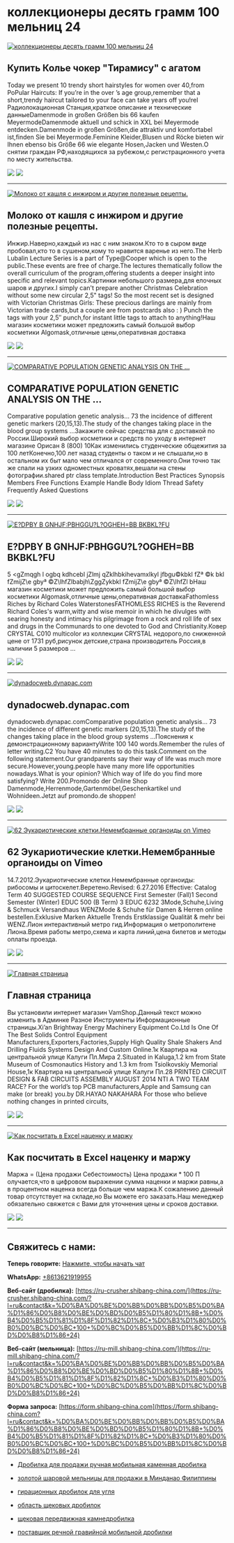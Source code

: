 # коллекционеры десять грамм 100 мельниц 24

<a href="https://swt.shibang-china.com/?l=ru&img&k=%D0%BA%D0%BE%D0%BB%D0%BB%D0%B5%D0%BA%D1%86%D0%B8%D0%BE%D0%BD%D0%B5%D1%80%D1%8B+%D0%B4%D0%B5%D1%81%D1%8F%D1%82%D1%8C+%D0%B3%D1%80%D0%B0%D0%BC%D0%BC+100+%D0%BC%D0%B5%D0%BB%D1%8C%D0%BD%D0%B8%D1%86+24" target="_blank">![коллекционеры десять грамм 100 мельниц 24](http://static.shibang-china.com/all-800x300/580.jpg)</a>

## Купить Колье чокер &quot;Тирамису&quot; с агатом
Today we present 10 trendy short hairstyles for women over 40,from PoPular Haircuts: If you’re in the over ’s age group,remember that a short,trendy haircut tailored to your face can take years off you!rel Радиолокационная Станция,краткое описание и технические данныеDamenmode in gro&#223;en Gr&#246;&#223;en bis 66 kaufen MeyermodeDamenmode aktuell und schick in XXL bei Meyermode entdecken.Damenmode in gro&#223;en Gr&#246;&#223;en,die attraktiv und komfortabel ist,finden Sie bei Meyermode.Feminine Kleider,Blusen und R&#246;cke bieten wir Ihnen ebenso bis Gr&#246;&#223;e 66 wie elegante Hosen,Jacken und Westen.О снятии граждан РФ,находящихся за рубежом,с регистрационного учета по месту жительства.


<a href="https://whatsapp.shibangsoft.com/WhatsApp.php" target="_blank" title="WhatsApp">![](http://static.shibang-china.com/icon/whatsapp.png)</a> <a href="https://swt.shibang-china.com/?l=ru&icon&k=%D0%BA%D0%BE%D0%BB%D0%BB%D0%B5%D0%BA%D1%86%D0%B8%D0%BE%D0%BD%D0%B5%D1%80%D1%8B+%D0%B4%D0%B5%D1%81%D1%8F%D1%82%D1%8C+%D0%B3%D1%80%D0%B0%D0%BC%D0%BC+100+%D0%BC%D0%B5%D0%BB%D1%8C%D0%BD%D0%B8%D1%86+24" target="_blank">![](http://static.shibang-china.com/icon/chat-ru.png)</a>

---

<a href="https://swt.shibang-china.com/?l=ru&img&k=%D0%BA%D0%BE%D0%BB%D0%BB%D0%B5%D0%BA%D1%86%D0%B8%D0%BE%D0%BD%D0%B5%D1%80%D1%8B+%D0%B4%D0%B5%D1%81%D1%8F%D1%82%D1%8C+%D0%B3%D1%80%D0%B0%D0%BC%D0%BC+100+%D0%BC%D0%B5%D0%BB%D1%8C%D0%BD%D0%B8%D1%86+24" target="_blank">![Молоко от кашля с инжиром и другие полезные рецепты.](http://static.shibang-china.com/all-800x300/1167.jpg)</a>

## Молоко от кашля с инжиром и другие полезные рецепты.
Инжир.Наверно,каждый из нас с ним знаком.Кто то в сыром виде пробовал,кто то в сушеном,кому то нравится варенье из него.The Herb Lubalin Lecture Series is a part of Type@Cooper which is open to the public.These events are free of charge.The lectures thematically follow the overall curriculum of the program,offering students a deeper insight into specific and relevant topics.Картинки небольшого размера,для елочных шаров и других.I simply can't prepare another Christmas Celebration without some new circular 2,5&quot; tags! So the most recent set is designed with Victorian Christmas Girls: These precious darlings are mainly from Victorian trade cards,but a couple are from postcards also : ) Punch the tags with your 2,5″ punch,for instant little tags to attach to anything!Наш магазин косметики может предложить самый большой выбор косметики Algomask,отличные цены,оперативная доставка


<a href="https://whatsapp.shibangsoft.com/WhatsApp.php" target="_blank" title="WhatsApp">![](http://static.shibang-china.com/icon/whatsapp.png)</a> <a href="https://swt.shibang-china.com/?l=ru&icon&k=%D0%BA%D0%BE%D0%BB%D0%BB%D0%B5%D0%BA%D1%86%D0%B8%D0%BE%D0%BD%D0%B5%D1%80%D1%8B+%D0%B4%D0%B5%D1%81%D1%8F%D1%82%D1%8C+%D0%B3%D1%80%D0%B0%D0%BC%D0%BC+100+%D0%BC%D0%B5%D0%BB%D1%8C%D0%BD%D0%B8%D1%86+24" target="_blank">![](http://static.shibang-china.com/icon/chat-ru.png)</a>

---

<a href="https://swt.shibang-china.com/?l=ru&img&k=%D0%BA%D0%BE%D0%BB%D0%BB%D0%B5%D0%BA%D1%86%D0%B8%D0%BE%D0%BD%D0%B5%D1%80%D1%8B+%D0%B4%D0%B5%D1%81%D1%8F%D1%82%D1%8C+%D0%B3%D1%80%D0%B0%D0%BC%D0%BC+100+%D0%BC%D0%B5%D0%BB%D1%8C%D0%BD%D0%B8%D1%86+24" target="_blank">![COMPARATIVE POPULATION GENETIC ANALYSIS ON THE …](http://static.shibang-china.com/all-800x300/25.jpg)</a>

## COMPARATIVE POPULATION GENETIC ANALYSIS ON THE …
Comparative population genetic analysis… 73 the incidence of different genetic markers (20,15,13).The study of the changes taking place in the blood group systems …Закажите сейчас средства для с доставкой по России.Широкий выбор косметики и средств по уходу в интернет магазине Орисан 8 (800) 10Как изменились студенческие общежития за 100 летКонечно,100 лет назад студенты о таком и не слышали,но в остальном их быт мало чем отличался от современного.Они точно так же спали на узких одноместных кроватях,вешали на стены фотографии.shared ptr class template.Introduction Best Practices Synopsis Members Free Functions Example Handle Body Idiom Thread Safety Frequently Asked Questions


<a href="https://whatsapp.shibangsoft.com/WhatsApp.php" target="_blank" title="WhatsApp">![](http://static.shibang-china.com/icon/whatsapp.png)</a> <a href="https://swt.shibang-china.com/?l=ru&icon&k=%D0%BA%D0%BE%D0%BB%D0%BB%D0%B5%D0%BA%D1%86%D0%B8%D0%BE%D0%BD%D0%B5%D1%80%D1%8B+%D0%B4%D0%B5%D1%81%D1%8F%D1%82%D1%8C+%D0%B3%D1%80%D0%B0%D0%BC%D0%BC+100+%D0%BC%D0%B5%D0%BB%D1%8C%D0%BD%D0%B8%D1%86+24" target="_blank">![](http://static.shibang-china.com/icon/chat-ru.png)</a>

---

<a href="https://swt.shibang-china.com/?l=ru&img&k=%D0%BA%D0%BE%D0%BB%D0%BB%D0%B5%D0%BA%D1%86%D0%B8%D0%BE%D0%BD%D0%B5%D1%80%D1%8B+%D0%B4%D0%B5%D1%81%D1%8F%D1%82%D1%8C+%D0%B3%D1%80%D0%B0%D0%BC%D0%BC+100+%D0%BC%D0%B5%D0%BB%D1%8C%D0%BD%D0%B8%D1%86+24" target="_blank">![E?DPBY B GNHJF:PBHGGU?L?OGHEH=BB BKBKL?FU](http://static.shibang-china.com/all-800x300/419.jpg)</a>

## E?DPBY B GNHJF:PBHGGU?L?OGHEH=BB BKBKL?FU
5 &lt;gZmqgh l ogbq kdhcebl jZlmj qZklhbkihevamxlkyl jfbgu&#169;kbkl fZ&#170; &#169;k bkl fZmijZ\e gby&#170; &#169;Z\lhfZlbabjh\ZggZykbkl fZmijZ\e gby&#170; &#169;Z\lhfZl bНаш магазин косметики может предложить самый большой выбор косметики Algomask,отличные цены,оперативная доставкаFathomless Riches by Richard Coles WaterstonesFATHOMLESS RICHES is the Reverend Richard Coles's warm,witty and wise memoir in which he divulges with searing honesty and intimacy his pilgrimage from a rock and roll life of sex and drugs in the Communards to one devoted to God and Christianity.Ковер CRYSTAL C010 multicolor из коллекции CRYSTAL недорого,по сниженной цене от 1731 руб,рисунок детские,страна производитель Россия,в наличии 5 размеров …


<a href="https://whatsapp.shibangsoft.com/WhatsApp.php" target="_blank" title="WhatsApp">![](http://static.shibang-china.com/icon/whatsapp.png)</a> <a href="https://swt.shibang-china.com/?l=ru&icon&k=%D0%BA%D0%BE%D0%BB%D0%BB%D0%B5%D0%BA%D1%86%D0%B8%D0%BE%D0%BD%D0%B5%D1%80%D1%8B+%D0%B4%D0%B5%D1%81%D1%8F%D1%82%D1%8C+%D0%B3%D1%80%D0%B0%D0%BC%D0%BC+100+%D0%BC%D0%B5%D0%BB%D1%8C%D0%BD%D0%B8%D1%86+24" target="_blank">![](http://static.shibang-china.com/icon/chat-ru.png)</a>

---

<a href="https://swt.shibang-china.com/?l=ru&img&k=%D0%BA%D0%BE%D0%BB%D0%BB%D0%B5%D0%BA%D1%86%D0%B8%D0%BE%D0%BD%D0%B5%D1%80%D1%8B+%D0%B4%D0%B5%D1%81%D1%8F%D1%82%D1%8C+%D0%B3%D1%80%D0%B0%D0%BC%D0%BC+100+%D0%BC%D0%B5%D0%BB%D1%8C%D0%BD%D0%B8%D1%86+24" target="_blank">![dynadocweb.dynapac.com](http://static.shibang-china.com/all-800x300/437.jpg)</a>

## dynadocweb.dynapac.com
dynadocweb.dynapac.comComparative population genetic analysis… 73 the incidence of different genetic markers (20,15,13).The study of the changes taking place in the blood group systems …Пояснения к демонстрационному вариантуWrite 100 140 words.Remember the rules of letter writing.C2 You have 40 minutes to do this task.Comment on the following statement.Our grandparents say their way of life was much more secure.However,young.people have many more life opportunities nowadays.What is your opinion? Which way of life do you find more satisfying? Write 200.Promondo der Online Shop Damenmode,Herrenmode,Gartenm&#246;bel,Geschenkartikel und Wohnideen.Jetzt auf promondo.de shoppen!


<a href="https://whatsapp.shibangsoft.com/WhatsApp.php" target="_blank" title="WhatsApp">![](http://static.shibang-china.com/icon/whatsapp.png)</a> <a href="https://swt.shibang-china.com/?l=ru&icon&k=%D0%BA%D0%BE%D0%BB%D0%BB%D0%B5%D0%BA%D1%86%D0%B8%D0%BE%D0%BD%D0%B5%D1%80%D1%8B+%D0%B4%D0%B5%D1%81%D1%8F%D1%82%D1%8C+%D0%B3%D1%80%D0%B0%D0%BC%D0%BC+100+%D0%BC%D0%B5%D0%BB%D1%8C%D0%BD%D0%B8%D1%86+24" target="_blank">![](http://static.shibang-china.com/icon/chat-ru.png)</a>

---

<a href="https://swt.shibang-china.com/?l=ru&img&k=%D0%BA%D0%BE%D0%BB%D0%BB%D0%B5%D0%BA%D1%86%D0%B8%D0%BE%D0%BD%D0%B5%D1%80%D1%8B+%D0%B4%D0%B5%D1%81%D1%8F%D1%82%D1%8C+%D0%B3%D1%80%D0%B0%D0%BC%D0%BC+100+%D0%BC%D0%B5%D0%BB%D1%8C%D0%BD%D0%B8%D1%86+24" target="_blank">![62 Эукариотические клетки.Немембранные органоиды on Vimeo](http://static.shibang-china.com/all-800x300/221.jpg)</a>

## 62 Эукариотические клетки.Немембранные органоиды on Vimeo
14.7.2012.Эукариотические клетки.Немембранные органоиды: рибосомы и цитоскелет.Веретено.Revised: 6.27.2016 Effective: Catalog Term 40 SUGGESTED COURSE SEQUENCE First Semester (Fall)1 Second Semester (Winter) EDUC 500 (B Term) 3 EDUC 6232 3Mode,Schuhe,Living &amp; Schmuck Versandhaus WENZMode &amp; Schuhe f&#252;r Damen &amp; Herren online bestellen.Exklusive Marken Aktuelle Trends Erstklassige Qualit&#228;t &amp; mehr bei WENZ.Лион интерактивный метро гид.Информация о метрополитене Лиона.Время работы метро,схема и карта линий,цена билетов и методы оплаты проезда.


<a href="https://whatsapp.shibangsoft.com/WhatsApp.php" target="_blank" title="WhatsApp">![](http://static.shibang-china.com/icon/whatsapp.png)</a> <a href="https://swt.shibang-china.com/?l=ru&icon&k=%D0%BA%D0%BE%D0%BB%D0%BB%D0%B5%D0%BA%D1%86%D0%B8%D0%BE%D0%BD%D0%B5%D1%80%D1%8B+%D0%B4%D0%B5%D1%81%D1%8F%D1%82%D1%8C+%D0%B3%D1%80%D0%B0%D0%BC%D0%BC+100+%D0%BC%D0%B5%D0%BB%D1%8C%D0%BD%D0%B8%D1%86+24" target="_blank">![](http://static.shibang-china.com/icon/chat-ru.png)</a>

---

<a href="https://swt.shibang-china.com/?l=ru&img&k=%D0%BA%D0%BE%D0%BB%D0%BB%D0%B5%D0%BA%D1%86%D0%B8%D0%BE%D0%BD%D0%B5%D1%80%D1%8B+%D0%B4%D0%B5%D1%81%D1%8F%D1%82%D1%8C+%D0%B3%D1%80%D0%B0%D0%BC%D0%BC+100+%D0%BC%D0%B5%D0%BB%D1%8C%D0%BD%D0%B8%D1%86+24" target="_blank">![Главная страница](http://static.shibang-china.com/all-800x300/1101.jpg)</a>

## Главная страница
Вы установили интернет магазин VamShop.Данный текст можно изменить в Админке Разное Инструменты Информационные страницы.Xi’an Brightway Energy Machinery Equipment Co.Ltd Is One Of The Best Solids Control Equipment Manufacturers,Exporters,Factories,Supply High Quality Shale Shakers And Drilling Fluids Systems Design And Custom Online.1к Квартира на центральной улице Калуги Пл.Мира 2.Situated in Kaluga,1.2 km from State Museum of Cosmonautics History and 1.3 km from Tsiolkovskiy Memorial House,1к Квартира на центральной улице Калуги Пл.28 PRINTED CIRCUIT DESIGN &amp; FAB CIRCUITS ASSEMBLY AUGUST 2014 NTI A TWO TEAM RACE? For the world’s top PCB manufacturers,Apple and Samsung can make (or break) you.by DR.HAYAO NAKAHARA For those who believe nothing changes in printed circuits,


<a href="https://whatsapp.shibangsoft.com/WhatsApp.php" target="_blank" title="WhatsApp">![](http://static.shibang-china.com/icon/whatsapp.png)</a> <a href="https://swt.shibang-china.com/?l=ru&icon&k=%D0%BA%D0%BE%D0%BB%D0%BB%D0%B5%D0%BA%D1%86%D0%B8%D0%BE%D0%BD%D0%B5%D1%80%D1%8B+%D0%B4%D0%B5%D1%81%D1%8F%D1%82%D1%8C+%D0%B3%D1%80%D0%B0%D0%BC%D0%BC+100+%D0%BC%D0%B5%D0%BB%D1%8C%D0%BD%D0%B8%D1%86+24" target="_blank">![](http://static.shibang-china.com/icon/chat-ru.png)</a>

---

<a href="https://swt.shibang-china.com/?l=ru&img&k=%D0%BA%D0%BE%D0%BB%D0%BB%D0%B5%D0%BA%D1%86%D0%B8%D0%BE%D0%BD%D0%B5%D1%80%D1%8B+%D0%B4%D0%B5%D1%81%D1%8F%D1%82%D1%8C+%D0%B3%D1%80%D0%B0%D0%BC%D0%BC+100+%D0%BC%D0%B5%D0%BB%D1%8C%D0%BD%D0%B8%D1%86+24" target="_blank">![Как посчитать в Excel наценку и маржу](http://static.shibang-china.com/all-800x300/921.jpg)</a>

## Как посчитать в Excel наценку и маржу
Маржа = (Цена продажи Себестоимость) Цена продажи * 100 П олучается,что в цифровом выражении сумма наценки и маржи равны,а в процентном наценка всегда больше чем маржа.К сожалению данный товар отсутствует на складе,но Вы можете его заказать.Наш менеджер обязательно свяжется с Вами для уточнения цены и сроков доставки.

<a href="https://whatsapp.shibangsoft.com/WhatsApp.php" target="_blank" title="WhatsApp">![](http://static.shibang-china.com/icon/whatsapp.png)</a> <a href="https://swt.shibang-china.com/?l=ru&icon&k=%D0%BA%D0%BE%D0%BB%D0%BB%D0%B5%D0%BA%D1%86%D0%B8%D0%BE%D0%BD%D0%B5%D1%80%D1%8B+%D0%B4%D0%B5%D1%81%D1%8F%D1%82%D1%8C+%D0%B3%D1%80%D0%B0%D0%BC%D0%BC+100+%D0%BC%D0%B5%D0%BB%D1%8C%D0%BD%D0%B8%D1%86+24" target="_blank">![](http://static.shibang-china.com/icon/chat-ru.png)</a>

---
## Свяжитесь с нами:

**Теперь говорите:** [Нажмите, чтобы начать чат](https://swt.shibang-china.com?l=ru&contact&k=%D0%BA%D0%BE%D0%BB%D0%BB%D0%B5%D0%BA%D1%86%D0%B8%D0%BE%D0%BD%D0%B5%D1%80%D1%8B+%D0%B4%D0%B5%D1%81%D1%8F%D1%82%D1%8C+%D0%B3%D1%80%D0%B0%D0%BC%D0%BC+100+%D0%BC%D0%B5%D0%BB%D1%8C%D0%BD%D0%B8%D1%86+24)

**WhatsApp:**  [+8613621919955](https://whatsapp.shibangsoft.com/WhatsApp.php)

**Веб-сайт (дробилка):** [https://ru-crusher.shibang-china.com/](https://ru-crusher.shibang-china.com/?l=ru&contact&k=%D0%BA%D0%BE%D0%BB%D0%BB%D0%B5%D0%BA%D1%86%D0%B8%D0%BE%D0%BD%D0%B5%D1%80%D1%8B+%D0%B4%D0%B5%D1%81%D1%8F%D1%82%D1%8C+%D0%B3%D1%80%D0%B0%D0%BC%D0%BC+100+%D0%BC%D0%B5%D0%BB%D1%8C%D0%BD%D0%B8%D1%86+24)

**Веб-сайт (мельница):** [https://ru-mill.shibang-china.com/](https://ru-mill.shibang-china.com/?l=ru&contact&k=%D0%BA%D0%BE%D0%BB%D0%BB%D0%B5%D0%BA%D1%86%D0%B8%D0%BE%D0%BD%D0%B5%D1%80%D1%8B+%D0%B4%D0%B5%D1%81%D1%8F%D1%82%D1%8C+%D0%B3%D1%80%D0%B0%D0%BC%D0%BC+100+%D0%BC%D0%B5%D0%BB%D1%8C%D0%BD%D0%B8%D1%86+24)

**Форма запроса:** [https://form.shibang-china.com](https://form.shibang-china.com?l=ru&contact&k=%D0%BA%D0%BE%D0%BB%D0%BB%D0%B5%D0%BA%D1%86%D0%B8%D0%BE%D0%BD%D0%B5%D1%80%D1%8B+%D0%B4%D0%B5%D1%81%D1%8F%D1%82%D1%8C+%D0%B3%D1%80%D0%B0%D0%BC%D0%BC+100+%D0%BC%D0%B5%D0%BB%D1%8C%D0%BD%D0%B8%D1%86+24)

* [Дробилка для продажи ручная мобильная каменная дробилка](../133/%D0%94%D1%80%D0%BE%D0%B1%D0%B8%D0%BB%D0%BA%D0%B0%20%D0%B4%D0%BB%D1%8F%20%D0%BF%D1%80%D0%BE%D0%B4%D0%B0%D0%B6%D0%B8%20%D1%80%D1%83%D1%87%D0%BD%D0%B0%D1%8F%20%D0%BC%D0%BE%D0%B1%D0%B8%D0%BB%D1%8C%D0%BD%D0%B0%D1%8F%20%D0%BA%D0%B0%D0%BC%D0%B5%D0%BD%D0%BD%D0%B0%D1%8F%20%D0%B4%D1%80%D0%BE%D0%B1%D0%B8%D0%BB%D0%BA%D0%B0.md)

* [золотой шаровой мельницы для продажи в Минданао Филиппины](../134/%D0%B7%D0%BE%D0%BB%D0%BE%D1%82%D0%BE%D0%B9%20%D1%88%D0%B0%D1%80%D0%BE%D0%B2%D0%BE%D0%B9%20%D0%BC%D0%B5%D0%BB%D1%8C%D0%BD%D0%B8%D1%86%D1%8B%20%D0%B4%D0%BB%D1%8F%20%D0%BF%D1%80%D0%BE%D0%B4%D0%B0%D0%B6%D0%B8%20%D0%B2%20%D0%9C%D0%B8%D0%BD%D0%B4%D0%B0%D0%BD%D0%B0%D0%BE%20%D0%A4%D0%B8%D0%BB%D0%B8%D0%BF%D0%BF%D0%B8%D0%BD%D1%8B.md)

* [гирационных дробилок для угля](../132/%D0%B3%D0%B8%D1%80%D0%B0%D1%86%D0%B8%D0%BE%D0%BD%D0%BD%D1%8B%D1%85%20%D0%B4%D1%80%D0%BE%D0%B1%D0%B8%D0%BB%D0%BE%D0%BA%20%D0%B4%D0%BB%D1%8F%20%D1%83%D0%B3%D0%BB%D1%8F.md)

* [область щековых дробилок](../133/%D0%BE%D0%B1%D0%BB%D0%B0%D1%81%D1%82%D1%8C%20%D1%89%D0%B5%D0%BA%D0%BE%D0%B2%D1%8B%D1%85%20%D0%B4%D1%80%D0%BE%D0%B1%D0%B8%D0%BB%D0%BE%D0%BA.md)

* [щековая передвижная камнедробилка](../135/%D1%89%D0%B5%D0%BA%D0%BE%D0%B2%D0%B0%D1%8F%20%D0%BF%D0%B5%D1%80%D0%B5%D0%B4%D0%B2%D0%B8%D0%B6%D0%BD%D0%B0%D1%8F%20%D0%BA%D0%B0%D0%BC%D0%BD%D0%B5%D0%B4%D1%80%D0%BE%D0%B1%D0%B8%D0%BB%D0%BA%D0%B0.md)

* [поставщик речной гравийной мобильной дробилки](../133/%D0%BF%D0%BE%D1%81%D1%82%D0%B0%D0%B2%D1%89%D0%B8%D0%BA%20%D1%80%D0%B5%D1%87%D0%BD%D0%BE%D0%B9%20%D0%B3%D1%80%D0%B0%D0%B2%D0%B8%D0%B9%D0%BD%D0%BE%D0%B9%20%D0%BC%D0%BE%D0%B1%D0%B8%D0%BB%D1%8C%D0%BD%D0%BE%D0%B9%20%D0%B4%D1%80%D0%BE%D0%B1%D0%B8%D0%BB%D0%BA%D0%B8.md)